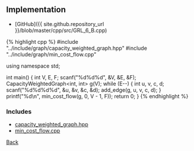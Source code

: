 ## Implementation

- [GitHub]({{ site.github.repository_url }}/blob/master/cpp/src/GRL_6_B.cpp)

{% highlight cpp %}
#include "../include/graph/capacity_weighted_graph.hpp"
#include "../include/graph/min_cost_flow.cpp"

using namespace std;

int main() {
  int V, E, F;
  scanf("%d%d%d", &V, &E, &F);
  CapacityWeightedGraph<int, int> g(V);
  while (E--) {
    int u, v, c, d;
    scanf("%d%d%d%d", &u, &v, &c, &d);
    add_edge(g, u, v, c, d);
  }
  printf("%d\n", min_cost_flow(g, 0, V - 1, F));
  return 0;
}
{% endhighlight %}

### Includes

- [capacity_weighted_graph.hpp](../include/graph/capacity_weighted_graph)
- [min_cost_flow.cpp](../include/graph/min_cost_flow)

[Back](..)
